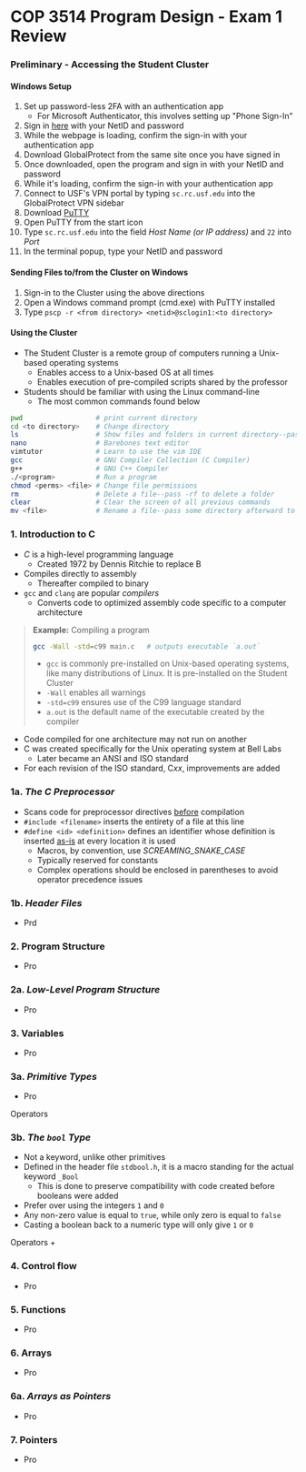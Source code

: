 # COP 3514 Program Design - Exam 1 Review

### Preliminary - Accessing the Student Cluster

#### Windows Setup

1. Set up password-less 2FA with an authentication app
    - For Microsoft Authenticator, this involves setting up "Phone Sign-In"
2. Sign in [here](https://vpn.usf.edu/global-protect/login.esp) with your NetID and password
3. While the webpage is loading, confirm the sign-in with your authentication app
4. Download GlobalProtect from the same site once you have signed in
5. Once downloaded, open the program and sign in with your NetID and password
6. While it's loading, confirm the sign-in with your authentication app
7. Connect to USF's VPN portal by typing `sc.rc.usf.edu` into the GlobalProtect VPN sidebar 
8. Download [PuTTY](https://www.chiark.greenend.org.uk/~sgtatham/putty/latest.html)
9. Open PuTTY from the start icon
10. Type `sc.rc.usf.edu` into the field *Host Name (or IP address)* and `22` into *Port*
11. In the terminal popup, type your NetID and password

#### Sending Files to/from the Cluster on Windows

1. Sign-in to the Cluster using the above directions
2. Open a Windows command prompt (cmd.exe) with PuTTY installed
3. Type `pscp -r <from directory> <netid>@sclogin1:<to directory>`

#### Using the Cluster

- The Student Cluster is a remote group of computers running a Unix-based operating systems
    - Enables access to a Unix-based OS at all times
    - Enables execution of pre-compiled scripts shared by the professor
- Students should be familiar with using the Linux command-line
    - The most common commands found below

```bash
pwd                  # print current directory
cd <to directory>    # Change directory
ls                   # Show files and folders in current directory--pass -l to show file perms
nano                 # Barebones text editor
vimtutor             # Learn to use the vim IDE
gcc                  # GNU Compiler Collection (C Compiler)
g++                  # GNU C++ Compiler
./<program>          # Run a program
chmod <perms> <file> # Change file permissions
rm                   # Delete a file--pass -rf to delete a folder
clear                # Clear the screen of all previous commands
mv <file>            # Rename a file--pass some directory afterward to move it there
```

### 1. Introduction to C

- *C* is a high-level programming language
    - Created 1972 by Dennis Ritchie to replace B
- Compiles directly to assembly
    - Thereafter compiled to binary
- `gcc` and `clang` are popular *compilers*
    - Converts code to optimized assembly code specific to a computer architecture

>**Example:** Compiling a program
>```bash
>gcc -Wall -std=c99 main.c   # outputs executable `a.out`
>```
>- `gcc` is commonly pre-installed on Unix-based operating systems, like many distributions of Linux. It is pre-installed on the Student Cluster
>- `-Wall` enables all warnings
>- `-std=c99` ensures use of the C99 language standard
>- `a.out` is the default name of the executable created by the compiler

- Code compiled for one architecture may not run on another
- C was created specifically for the Unix operating system at Bell Labs
    - Later became an ANSI and ISO standard
- For each revision of the ISO standard, C*xx*, improvements are added

### 1a. *The C Preprocessor*

- Scans code for preprocessor directives <u>before</u> compilation
- `#include <filename>` inserts the entirety of a file at this line 
- `#define <id> <definition>` defines an identifier whose definition is inserted <u>as-is</u> at every location it is used
    - Macros, by convention, use *SCREAMING_SNAKE_CASE*
    - Typically reserved for constants
    - Complex operations should be enclosed in parentheses to avoid operator precedence issues

### 1b. *Header Files*

- Prd

### 2. Program Structure

- Pro

### 2a. *Low-Level Program Structure*

- Pro

### 3. Variables

- Pro

### 3a. *Primitive Types*

- Pro

Operators


### 3b. *The `bool` Type*

- Not a keyword, unlike other primitives
- Defined in the header file `stdbool.h`, it is a macro standing for the actual keyword `_Bool`
    - This is done to preserve compatibility with code created before booleans were added
- Prefer over using the integers `1` and `0`
- Any non-zero value is equal to `true`, while only zero is equal to `false`
- Casting a boolean back to a numeric type will only give `1` or `0`

Operators
+

### 4. Control flow

- Pro

### 5. Functions

- Pro

### 6. Arrays

- Pro

### 6a. *Arrays as Pointers*

- Pro

### 7. Pointers

- Pro
